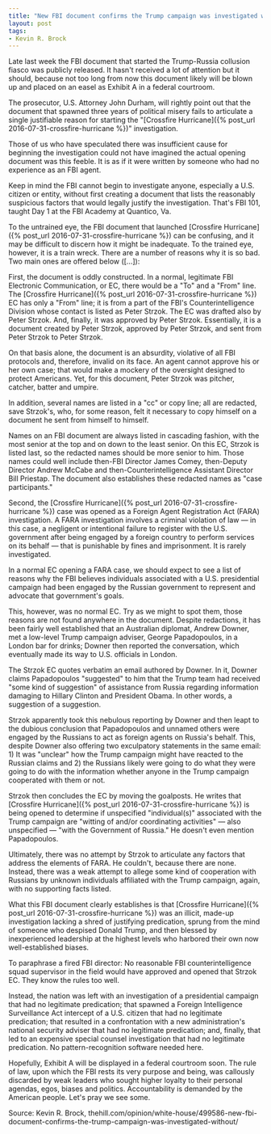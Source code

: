 ```yaml
---
title: "New FBI document confirms the Trump campaign was investigated without justification"
layout: post
tags:
- Kevin R. Brock
---
```


Late last week the FBI document that started the Trump-Russia collusion fiasco was publicly released. It hasn't received a lot of attention but it should, because not too long from now this document likely will be blown up and placed on an easel as Exhibit A in a federal courtroom.

The prosecutor, U.S. Attorney John Durham, will rightly point out that the document that spawned three years of political misery fails to articulate a single justifiable reason for starting the "[Crossfire Hurricane]({% post_url 2016-07-31-crossfire-hurricane %})" investigation.

Those of us who have speculated there was insufficient cause for beginning the investigation could not have imagined the actual opening document was this feeble. It is as if it were written by someone who had no experience as an FBI agent.

Keep in mind the FBI cannot begin to investigate anyone, especially a U.S. citizen or entity, without first creating a document that lists the reasonably suspicious factors that would legally justify the investigation. That's FBI 101, taught Day 1 at the FBI Academy at Quantico, Va.

To the untrained eye, the FBI document that launched [Crossfire Hurricane]({% post_url 2016-07-31-crossfire-hurricane %}) can be confusing, and it may be difficult to discern how it might be inadequate. To the trained eye, however, it is a train wreck. There are a number of reasons why it is so bad. Two main ones are offered below ([…]):

First, the document is oddly constructed. In a normal, legitimate FBI Electronic Communication, or EC, there would be a "To" and a "From" line. The [Crossfire Hurricane]({% post_url 2016-07-31-crossfire-hurricane %}) EC has only a "From" line; it is from a part of the FBI's Counterintelligence Division whose contact is listed as Peter Strzok. The EC was drafted also by Peter Strzok. And, finally, it was approved by Peter Strzok. Essentially, it is a document created by Peter Strzok, approved by Peter Strzok, and sent from Peter Strzok to Peter Strzok.

On that basis alone, the document is an absurdity, violative of all FBI protocols and, therefore, invalid on its face. An agent cannot approve his or her own case; that would make a mockery of the oversight designed to protect Americans. Yet, for this document, Peter Strzok was pitcher, catcher, batter and umpire.

In addition, several names are listed in a "cc" or copy line; all are redacted, save Strzok's, who, for some reason, felt it necessary to copy himself on a document he sent from himself to himself.

Names on an FBI document are always listed in cascading fashion, with the most senior at the top and on down to the least senior. On this EC, Strzok is listed last, so the redacted names should be more senior to him. Those names could well include then-FBI Director James Comey, then-Deputy Director Andrew McCabe and then-Counterintelligence Assistant Director Bill Priestap. The document also establishes these redacted names as "case participants."

Second, the [Crossfire Hurricane]({% post_url 2016-07-31-crossfire-hurricane %}) case was opened as a Foreign Agent Registration Act (FARA) investigation. A FARA investigation involves a criminal violation of law — in this case, a negligent or intentional failure to register with the U.S. government after being engaged by a foreign country to perform services on its behalf — that is punishable by fines and imprisonment. It is rarely investigated.

In a normal EC opening a FARA case, we should expect to see a list of reasons why the FBI believes individuals associated with a U.S. presidential campaign had been engaged by the Russian government to represent and advocate that government's goals.

This, however, was no normal EC. Try as we might to spot them, those reasons are not found anywhere in the document. Despite redactions, it has been fairly well established that an Australian diplomat, Andrew Downer, met a low-level Trump campaign adviser, George Papadopoulos, in a London bar for drinks; Downer then reported the conversation, which eventually made its way to U.S. officials in London.

The Strzok EC quotes verbatim an email authored by Downer. In it, Downer claims Papadopoulos "suggested" to him that the Trump team had received "some kind of suggestion" of assistance from Russia regarding information damaging to Hillary Clinton and President Obama. In other words, a suggestion of a suggestion.

Strzok apparently took this nebulous reporting by Downer and then leapt to the dubious conclusion that Papadopoulos and unnamed others were engaged by the Russians to act as foreign agents on Russia's behalf. This, despite Downer also offering two exculpatory statements in the same email: 1) It was "unclear" how the Trump campaign might have reacted to the Russian claims and 2) the Russians likely were going to do what they were going to do with the information whether anyone in the Trump campaign cooperated with them or not.

Strzok then concludes the EC by moving the goalposts. He writes that [Crossfire Hurricane]({% post_url 2016-07-31-crossfire-hurricane %}) is being opened to determine if unspecified "individual(s)" associated with the Trump campaign are "witting of and/or coordinating activities" — also unspecified — "with the Government of Russia." He doesn't even mention Papadopoulos.

Ultimately, there was no attempt by Strzok to articulate any factors that address the elements of FARA. He couldn't, because there are none. Instead, there was a weak attempt to allege some kind of cooperation with Russians by unknown individuals affiliated with the Trump campaign, again, with no supporting facts listed.

What this FBI document clearly establishes is that [Crossfire Hurricane]({% post_url 2016-07-31-crossfire-hurricane %}) was an illicit, made-up investigation lacking a shred of justifying predication, sprung from the mind of someone who despised Donald Trump, and then blessed by inexperienced leadership at the highest levels who harbored their own now well-established biases.

To paraphrase a fired FBI director: No reasonable FBI counterintelligence squad supervisor in the field would have approved and opened that Strzok EC. They know the rules too well.

Instead, the nation was left with an investigation of a presidential campaign that had no legitimate predication; that spawned a Foreign Intelligence Surveillance Act intercept of a U.S. citizen that had no legitimate predication; that resulted in a confrontation with a new administration's national security adviser that had no legitimate predication; and, finally, that led to an expensive special counsel investigation that had no legitimate predication. No pattern-recognition software needed here.

Hopefully, Exhibit A will be displayed in a federal courtroom soon. The rule of law, upon which the FBI rests its very purpose and being, was callously discarded by weak leaders who sought higher loyalty to their personal agendas, egos, biases and politics. Accountability is demanded by the American people. Let's pray we see some.

Source: Kevin R. Brock, thehill.com/opinion/white-house/499586-new-fbi-document-confirms-the-trump-campaign-was-investigated-without/
